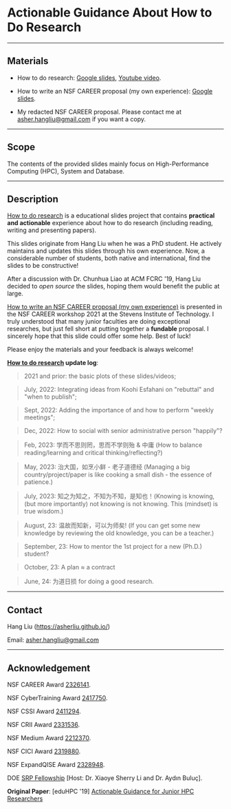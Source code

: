 # Actionable Guidance About How to Do Research

---------
Materials
------------------
- How to do research: [Google slides](https://docs.google.com/presentation/d/1fWNPS5Ts2s13T3GFQIo_6H2LEOT1ZVHy-Pu_tDHHp_A/edit#slide=id.p), [Youtube video](https://www.youtube.com/watch?v=g1cUcJ4DOdI&t=2100s).


- How to write an NSF CAREER proposal (my own experience): [Google slides](https://docs.google.com/presentation/d/1WzOPkXaGoS1THQP68rCCX7fxD2QTmpC5QmAWnirmCWI/edit?usp=sharing).

- My redacted NSF CAREER proposal. Please contact me at asher.hangliu@gmail.com if you want a copy. 

-----
Scope
------------------
The contents of the provided slides mainly focus on High-Performance Computing (HPC), System and Database.

-------
Description
---------------

[How to do research](https://docs.google.com/presentation/d/1fWNPS5Ts2s13T3GFQIo_6H2LEOT1ZVHy-Pu_tDHHp_A/edit#slide=id.p) is a educational slides project that contains **practical and actionable** experience about how to do research (including reading, writing and presenting papers). 

This slides originate from Hang Liu when he was a PhD student. He actively maintains and updates this slides through his own experience. Now, a considerable number of students, both native and international, find the slides to be constructive! 

After a discussion with Dr. Chunhua Liao at ACM FCRC '19, Hang Liu decided to *open source* the slides, hoping them would benefit the public at large.


[How to write an NSF CAREER proposal (my own experience)](https://docs.google.com/presentation/d/1WzOPkXaGoS1THQP68rCCX7fxD2QTmpC5QmAWnirmCWI/edit?usp=sharing) is presented in the NSF CAREER workshop 2021 at the Stevens Institute of Technology. I truly understood that many junior faculties are doing exceptional researches, but just fell short at putting together a **fundable** proposal. I sincerely hope that this slide could offer some help. Best of luck!

Please enjoy the materials and your feedback is always welcome!

**[How to do research](https://docs.google.com/presentation/d/1fWNPS5Ts2s13T3GFQIo_6H2LEOT1ZVHy-Pu_tDHHp_A/edit#slide=id.p) update log**:

> 2021 and prior: the basic plots of these slides/videos;

> July, 2022: Integrating ideas from Koohi Esfahani on "rebuttal" and "when to publish";

> Sept, 2022: Adding the importance of and how to perform "weekly meetings";

> Dec, 2022: How to social with senior administrative person "happily"?

> Feb, 2023: 学而不思则罔，思而不学则殆 & 中庸 (How to balance reading/learning and critical thinking/reflecting?)

> May, 2023: 治大国，如烹小鲜 - 老子道德经 (Managing a big country/project/paper is like cooking a small dish - the essence of patience.)

> July, 2023: 知之为知之，不知为不知，是知也！(Knowing is knowing, (but more importantly) not knowing is not knowing.  This (mindset) is true wisdom.)

> August, 23: 温故而知新，可以为师矣! (If you can get some new knowledge by reviewing the old knowledge, you can be a teacher.)

> September, 23: How to mentor the 1st project for a new (Ph.D.) student?

> October, 23: A plan ≈ a contract

> June, 24: 为道日损 for doing a good research.

------
Contact
------------
Hang Liu (https://asherliu.github.io/)

Email: asher.hangliu@gmail.com


-----
Acknowledgement
-------------
NSF CAREER Award [2326141](https://www.nsf.gov/awardsearch/showAward?AWD_ID=2326141&HistoricalAwards=false). 

NSF CyberTraining Award [2417750](https://www.nsf.gov/awardsearch/showAward?AWD_ID=2417750&HistoricalAwards=false).

NSF CSSI Award [2411294](https://www.nsf.gov/awardsearch/showAward?AWD_ID=2411294).

NSF CRII Award [2331536](https://www.nsf.gov/awardsearch/showAward?AWD_ID=2331536&HistoricalAwards=false).

NSF Medium Award [2212370](https://www.nsf.gov/awardsearch/showAward?AWD_ID=2212370&HistoricalAwards=false).

NSF CICI Award [2319880](https://www.nsf.gov/awardsearch/showAward?AWD_ID=2319880).

NSF ExpandQISE Award [2328948](https://www.nsf.gov/awardsearch/showAward?AWD_ID=2328948).

DOE [SRP Fellowship](https://www.energy.gov/) [Host: Dr. Xiaoye Sherry Li and Dr. Aydın Buluç].

**Original Paper**: [eduHPC '19] [Actionable Guidance for Junior HPC Researchers](http://personal.stevens.edu/~hliu77/docs/eduhpc19.pdf)


